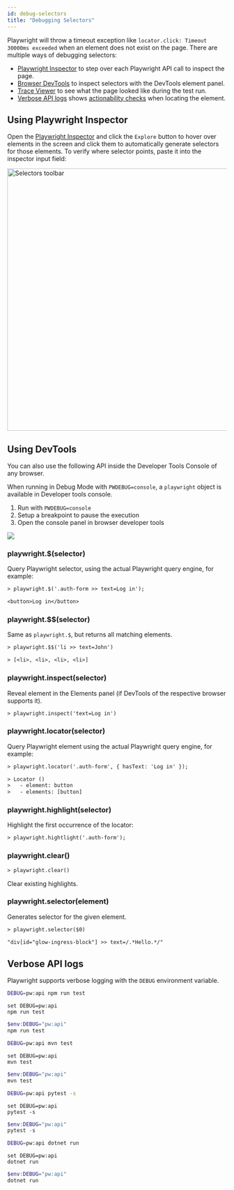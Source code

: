 ```yaml
---
id: debug-selectors
title: "Debugging Selectors"
---
```


Playwright will throw a timeout exception like `locator.click: Timeout 30000ms exceeded` when an element does not exist on the page. There are multiple ways of debugging selectors:

- [Playwright Inspector](#using-playwright-inspector) to step over each Playwright API call to inspect the page.
- [Browser DevTools](#using-devtools) to inspect selectors with the DevTools element panel.
- [Trace Viewer](./trace-viewer.md) to see what the page looked like during the test run.
- [Verbose API logs](#verbose-api-logs) shows [actionability checks](./actionability.md) when locating the element.

## Using Playwright Inspector

Open the [Playwright Inspector](./debug.md) and click the `Explore` button to hover over elements in the screen and click them to
automatically generate selectors for those elements. To verify where selector points, paste it into the inspector input field:

<img width="602" alt="Selectors toolbar" src="https://user-images.githubusercontent.com/883973/108614696-ad5eaa00-73b1-11eb-81f5-9eebe62543a2.png"></img>

## Using DevTools

You can also use the following API inside the Developer Tools Console of any browser.

When running in Debug Mode with `PWDEBUG=console`, a `playwright` object is available in Developer tools console.

1. Run with `PWDEBUG=console`
1. Setup a breakpoint to pause the execution
1. Open the console panel in browser developer tools

<img src="https://user-images.githubusercontent.com/284612/92536317-37dd9380-f1ee-11ea-875d-daf1b206dd56.png"></img>

### playwright.$(selector)

Query Playwright selector, using the actual Playwright query engine, for example:

```txt
> playwright.$('.auth-form >> text=Log in');

<button>Log in</button>
```

### playwright.$$(selector)

Same as `playwright.$`, but returns all matching elements.

```txt
> playwright.$$('li >> text=John')

> [<li>, <li>, <li>, <li>]
```

### playwright.inspect(selector)

Reveal element in the Elements panel (if DevTools of the respective browser supports it).

```txt
> playwright.inspect('text=Log in')
```

### playwright.locator(selector)

Query Playwright element using the actual Playwright query engine, for example:

```txt
> playwright.locator('.auth-form', { hasText: 'Log in' });

> Locator ()
>   - element: button
>   - elements: [button]
```

### playwright.highlight(selector)

Highlight the first occurrence of the locator:

```txt
> playwright.hightlight('.auth-form');
```

### playwright.clear()

```txt
> playwright.clear()
```

Clear existing highlights.

### playwright.selector(element)

Generates selector for the given element.

```txt
> playwright.selector($0)

"div[id="glow-ingress-block"] >> text=/.*Hello.*/"
```

## Verbose API logs

Playwright supports verbose logging with the `DEBUG` environment variable.

```bash tab=bash-bash lang=js
DEBUG=pw:api npm run test
```

```batch tab=bash-batch lang=js
set DEBUG=pw:api
npm run test
```

```powershell tab=bash-powershell lang=js
$env:DEBUG="pw:api"
npm run test
```

```bash tab=bash-bash lang=java
DEBUG=pw:api mvn test
```

```batch tab=bash-batch lang=java
set DEBUG=pw:api
mvn test
```

```powershell tab=bash-powershell lang=java
$env:DEBUG="pw:api"
mvn test
```

```bash tab=bash-bash lang=python
DEBUG=pw:api pytest -s
```

```batch tab=bash-batch lang=python
set DEBUG=pw:api
pytest -s
```

```powershell tab=bash-powershell lang=python
$env:DEBUG="pw:api"
pytest -s
```

```bash tab=bash-bash lang=csharp
DEBUG=pw:api dotnet run
```

```batch tab=bash-batch lang=csharp
set DEBUG=pw:api
dotnet run
```

```powershell tab=bash-powershell lang=csharp
$env:DEBUG="pw:api"
dotnet run
```
